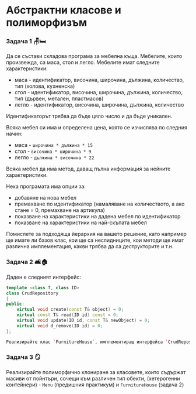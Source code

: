 # Абстрактни класове и полиморфизъм

### Задача 1 :chair::bed:

Да се състави складова програма за мебелна къща. Мебелите, които произвежда, са маса, стол и легло. Мебелите имат следните характеристики:

 - маса - идентификатор, височина, широчина, дължина, количество, тип (холова, кухненска)
 - стол - идентификатор, височина, широчина, дължина, количество, тип (дървен, метален, пластмасов)
 - легло - идентификатор, височина, широчина, дължина, количество

 Идентификаторът трябва да бъде цяло число и да бъде уникален.

 Всяка мебел си има и определена цена, която се изчислява по следния начин:
 - маса - `широчина * дължина * 15`
 - стол - `височина * широчина * 9`
 - легло - `дължина * височина * 22` 

 Всяка мебел да има метод, даващ пълна информация за нейните характеристики.
 
 Нека програмата има опции за:
 - добавяне на нова мебел
 - премахване по идентификатор (намаляване на количеството, а ако стане = 0, премахване на артикула)
 - показване на характеристики на дадена мебел по идентификатор
 - показване на характеристики на най-скъпата мебел

Помислете за подходяща йерархия на вашето решение, като например ще имате ли базов клас, кои ще са неслидниците, кои методи ще имат различна имплементация, какви трябва да са деструкторите и т.н.

### Задача 2 :couch_and_lamp::house:
Даден е следният интерфейс:
```c++
template <class T, class ID>
class CrudRepository
{
public:
    virtual void create(const T& object) = 0;
    virtual const T& read(ID id) const = 0;
    virtual void update(ID id, const T& newObject) = 0;
    virtual void d_remove(ID id) = 0;
};

Реализирайте клас `FurnitureHouse`, имплементиращ интерфейса `CrudRepository` по подходящ начин.
```

### Задача 3 :mirror:
Реализирайте полиморфично клониране за класовете, които съдържат масиви от пойнтъри, сочещи към различен тип обекти, (хетерогенни контейнери) - `Menu` (предишния практикум) и `FurnitureHouse` (задача 2)

